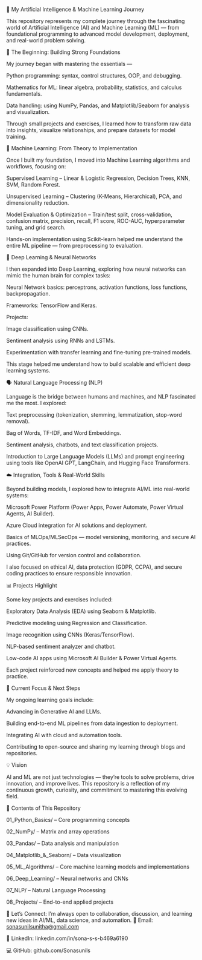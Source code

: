 🚀 My Artificial Intelligence & Machine Learning Journey

This repository represents my complete journey through the fascinating world of Artificial Intelligence (AI) and Machine Learning (ML) — from foundational programming to advanced model development, deployment, and real-world problem solving.

🧠 The Beginning: Building Strong Foundations

My journey began with mastering the essentials —

Python programming: syntax, control structures, OOP, and debugging.

Mathematics for ML: linear algebra, probability, statistics, and calculus fundamentals.

Data handling: using NumPy, Pandas, and Matplotlib/Seaborn for analysis and visualization.

Through small projects and exercises, I learned how to transform raw data into insights, visualize relationships, and prepare datasets for model training.

🤖 Machine Learning: From Theory to Implementation

Once I built my foundation, I moved into Machine Learning algorithms and workflows, focusing on:

Supervised Learning – Linear & Logistic Regression, Decision Trees, KNN, SVM, Random Forest.

Unsupervised Learning – Clustering (K-Means, Hierarchical), PCA, and dimensionality reduction.

Model Evaluation & Optimization – Train/test split, cross-validation, confusion matrix, precision, recall, F1 score, ROC-AUC, hyperparameter tuning, and grid search.

Hands-on implementation using Scikit-learn helped me understand the entire ML pipeline — from preprocessing to evaluation.

🧩 Deep Learning & Neural Networks

I then expanded into Deep Learning, exploring how neural networks can mimic the human brain for complex tasks:

Neural Network basics: perceptrons, activation functions, loss functions, backpropagation.

Frameworks: TensorFlow and Keras.

Projects:

Image classification using CNNs.

Sentiment analysis using RNNs and LSTMs.

Experimentation with transfer learning and fine-tuning pre-trained models.

This stage helped me understand how to build scalable and efficient deep learning systems.

🗣 Natural Language Processing (NLP)

Language is the bridge between humans and machines, and NLP fascinated me the most. I explored:

Text preprocessing (tokenization, stemming, lemmatization, stop-word removal).

Bag of Words, TF-IDF, and Word Embeddings.

Sentiment analysis, chatbots, and text classification projects.

Introduction to Large Language Models (LLMs) and prompt engineering using tools like OpenAI GPT, LangChain, and Hugging Face Transformers.

☁️ Integration, Tools & Real-World Skills

Beyond building models, I explored how to integrate AI/ML into real-world systems:

Microsoft Power Platform (Power Apps, Power Automate, Power Virtual Agents, AI Builder).

Azure Cloud integration for AI solutions and deployment.

Basics of MLOps/MLSecOps — model versioning, monitoring, and secure AI practices.

Using Git/GitHub for version control and collaboration.

I also focused on ethical AI, data protection (GDPR, CCPA), and secure coding practices to ensure responsible innovation.

📊 Projects Highlight

Some key projects and exercises included:

Exploratory Data Analysis (EDA) using Seaborn & Matplotlib.

Predictive modeling using Regression and Classification.

Image recognition using CNNs (Keras/TensorFlow).

NLP-based sentiment analyzer and chatbot.

Low-code AI apps using Microsoft AI Builder & Power Virtual Agents.

Each project reinforced new concepts and helped me apply theory to practice.

🎯 Current Focus & Next Steps

My ongoing learning goals include:

Advancing in Generative AI and LLMs.

Building end-to-end ML pipelines from data ingestion to deployment.

Integrating AI with cloud and automation tools.

Contributing to open-source and sharing my learning through blogs and repositories.

💡 Vision

AI and ML are not just technologies — they’re tools to solve problems, drive innovation, and improve lives. This repository is a reflection of my continuous growth, curiosity, and commitment to mastering this evolving field.

🧾 Contents of This Repository

01_Python_Basics/ – Core programming concepts

02_NumPy/ – Matrix and array operations

03_Pandas/ – Data analysis and manipulation

04_Matplotlib_&_Seaborn/ – Data visualization

05_ML_Algorithms/ – Core machine learning models and implementations

06_Deep_Learning/ – Neural networks and CNNs

07_NLP/ – Natural Language Processing

08_Projects/ – End-to-end applied projects

💬 Let’s Connect:
I’m always open to collaboration, discussion, and learning new ideas in AI/ML, data science, and automation.
📧 Email: sonasunilsunitha@gmail.com

🔗 LinkedIn: linkedin.com/in/sona-s-s-b469a6190

💻 GitHub: github.com/Sonasunils
